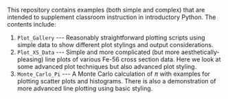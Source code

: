 This repository contains examples (both simple and complex) that are intended to
supplement classroom instruction in introductory Python.  The contents include:

1. `Plot_Gallery` --- Reasonably straightforward plotting scripts using simple data to show different plot stylings and output considerations.
2. `Plot_XS_Data` --- Simple and more complicated (but more aesthetically-pleasing) line plots of various Fe-56 cross section data.  Here we look at some advanced plot techniques but also advanced plot styling.
2. `Monte_Carlo_Pi` --- A Monte Carlo calculation of $\pi$ with examples for plotting scatter plots and histograms.  There is also a demonstration of more advanced line plotting using basic styling.
